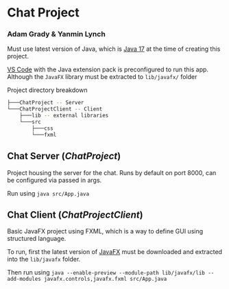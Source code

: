 # Chat Project
### Adam Grady & Yanmin Lynch

Must use latest version of Java, which is [Java 17](https://openjdk.java.net/projects/jdk/17/) at the time of creating this project.

[VS Code](https://code.visualstudio.com/) with the Java extension pack is preconfigured to run this app. Although the `JavaFX` library must be extracted to `lib/javafx/` folder

Project directory breakdown

```bash
├───ChatProject -- Server
└───ChatProjectClient -- Client
    ├───lib -- external libraries
    └───src
        ├───css
        └───fxml
```

## Chat Server (_ChatProject_)

Project housing the server for the chat. Runs by default on port 8000, can be configured via passed in args.

Run using `java src/App.java`

## Chat Client (_ChatProjectClient_)

Basic JavaFX project using FXML, which is a way to define GUI using structured language.

To run, first the latest version of [JavaFX](https://gluonhq.com/products/javafx/) must be downloaded and extracted into the `lib/javafx` folder.

Then run using `java --enable-preview --module-path lib/javafx/lib --add-modules javafx.controls,javafx.fxml src/App.java`
